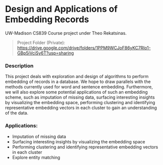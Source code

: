 # Design and Applications of Embedding Records
UW-Madison CS839 Course project under Theo Rekatsinas. 
> Project Folder (Private): https://drive.google.com/drive/folders/1PPM9WCJoF86yKC7RIo1-GBp5iVciSy6T?usp=sharing

### Description
This project deals with exploration and design of algorithms to perform embedding of records in a database. We hope to draw parallels with the methods currently used for word and sentence embedding. Furthermore, we will also explore some potential applications of such an embedding scheme, such as imputation of missing data, surfacing interesting insights by visualizing the embedding space, performing clustering and identifying representative embedding vectors in each cluster to gain an understanding of the data. 

### Applications:
* Imputation of missing data 
* Surfacing interesting insights by visualizing the embedding space 
* Performing clustering and identifying representative embedding vectors in each cluster
* Explore entity matching
